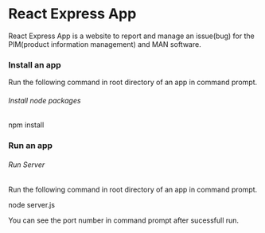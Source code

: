 React Express App
================================

React Express App is a website to report and manage an issue(bug) for the PIM(product information management) and MAN software. 

### Install an app

Run the following command in root directory of an app in command prompt.

###### *Install node packages*

npm install

### Run an app

###### *Run Server*

Run the following command in root directory of an app in command prompt.

node server.js

You can see the port number in command prompt after sucessfull run.
